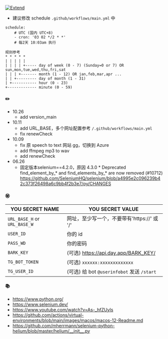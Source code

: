 [![Extend](https://github.com/mybdye/H/actions/workflows/main.yml/badge.svg)](https://github.com/mybdye/H/actions/workflows/main.yml)
- 建议修改 schedule 
`.github/workflows/main.yml` 中 
```
schedule:
    # UTC (国内 UTC+8)
    - cron: '03 02 */2 * *'   
    # 每2天 10:03am 执行
```
```
规则参考
* * * * *
| | | | |
| | | | +----- day of week (0 - 7) (Sunday=0 or 7) OR sun,mon,tue,wed,thu,fri,sat
| | | +------- month (1 - 12) OR jan,feb,mar,apr ...
| | +--------- day of month (1 - 31)
| +----------- hour (0 - 23)
+------------- minute (0 - 59)
```
#### ✏️
- 10.26
  - add version_main 
- 10.11
  - add URL_BASE，多个网址配置参考 `/.github/workflows/main.yml`
  - fix renewCheck
- 10.09
  - fix 原 speech to text 网站 gg，切换到 Azure
  - add ffmpeg mp3 to wav
  - add renewCheck
- 06.26 
  - 固定版本selenium==4.2.0，原因 4.3.0 * Deprecated find_element_by_* and find_elements_by_* are now removed (#10712) https://github.com/SeleniumHQ/selenium/blob/a4995e2c096239b42c373f26498a6c9bb4f2b3e7/py/CHANGES

#### ㊙️

|YOU SECRET NAME|YOU SECRET VALUE|
|-----|--|
|`URL_BASE_H` or `URL_BASE_W`|网址，至少写一个，不要带有'https://' 或 '/'|
|`USER_ID`|你的 id|
|`PASS_WD`|你的密码|
|`BARK_KEY`|(可选) https://api.day.app/BARK_KEY/|
|`TG_BOT_TOKEN`|(可选) `xxxxxx:xxxxxxxxxxxxx`|
|`TG_USER_ID`|(可选) 给 bot `@userinfobot` 发送 `/start`|

#### 📚
- https://www.python.org/
- https://www.selenium.dev/
- https://www.youtube.com/watch?v=As-_hfZUyIs
- https://github.com/actions/virtual-environments/blob/main/images/macos/macos-12-Readme.md
- https://github.com/mherrmann/selenium-python-helium/blob/master/helium/__init__.py
